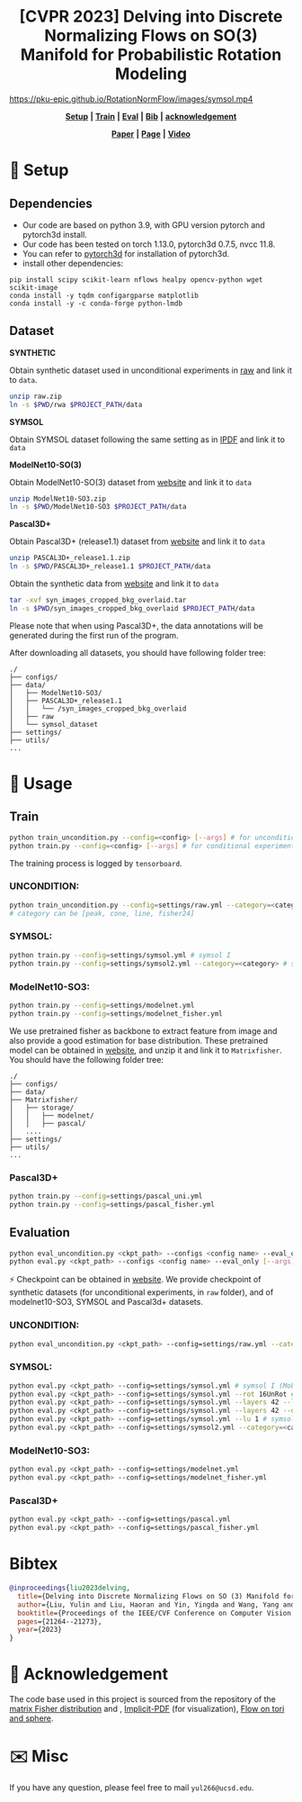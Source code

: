 # <div align="center">[CVPR 2023] Delving into Discrete Normalizing Flows on SO(3) Manifold for Probabilistic Rotation Modeling</div>
<!-- Official code for "**Delving into Discrete Normalizing Flows on SO(3) Manifold for Probabilistic Rotation Modeling**" *(CVPR 2023)* -->

https://pku-epic.github.io/RotationNormFlow/images/symsol.mp4
<!-- <p align="center">
  <video controls>
  <source src="https://pku-epic.github.io/RotationNormFlow/images/symsol.mp4" type="video/mp4">
</video>
</p> -->

<div align="center"> 

[**Setup**](#🔧-setup) **|** [**Train**](#train) **|** [**Eval**](#evaluation) **|** [**Bib**](#bibtex) **|**  [**acknowledgement**](#🤗-acknowledgement)

[**Paper**](https://arxiv.org/abs/2304.03937) **|** [**Page**](https://pku-epic.github.io/RotationNormFlow/) **|** [**Video**](https://youtu.be/0t_GyLGsmV8) 


</div>

# 🔧 Setup

## Dependencies

* Our code are based on python 3.9, with GPU version pytorch and pytorch3d install. 
* Our code has been tested on torch 1.13.0, pytorch3d 0.7.5, nvcc 11.8.
* You can refer to [pytorch3d](https://github.com/facebookresearch/pytorch3d/blob/main/INSTALL.md) for installation of pytorch3d.
* install other dependencies:
```
pip install scipy scikit-learn nflows healpy opencv-python wget scikit-image
conda install -y tqdm configargparse matplotlib
conda install -y -c conda-forge python-lmdb
```
## Dataset
**SYNTHETIC**

Obtain synthetic dataset used in unconditional experiments in [raw](https://drive.google.com/file/d/1db5dgRsgXnpRgDSO4xxHbO3J229zbfF0/view?usp=sharing) and link it to `data`.
```bash
unzip raw.zip
ln -s $PWD/rwa $PROJECT_PATH/data
```

**SYMSOL**

Obtain SYMSOL dataset following the same setting as in [IPDF](https://github.com/google-research/google-research/tree/master/implicit_pdf) and link it to `data`

**ModelNet10-SO(3)**

Obtain ModelNet10-SO(3) dataset from [website](https://github.com/leoshine/Spherical_Regression#modelnet10-so3-dataset) and link it to `data`

```bash
unzip ModelNet10-SO3.zip
ln -s $PWD/ModelNet10-SO3 $PROJECT_PATH/data
```

**Pascal3D+**

Obtain Pascal3D+ (release1.1) dataset from [website](https://cvgl.stanford.edu/projects/pascal3d.html) and link it to `data`

```bash
unzip PASCAL3D+_release1.1.zip
ln -s $PWD/PASCAL3D+_release1.1 $PROJECT_PATH/data
```

Obtain the synthetic data from [website](https://shapenet.cs.stanford.edu/media/syn_images_cropped_bkg_overlaid.tar) and link it to `data`
```bash
tar -xvf syn_images_cropped_bkg_overlaid.tar
ln -s $PWD/syn_images_cropped_bkg_overlaid $PROJECT_PATH/data
```

Please note that when using Pascal3D+, the data annotations will be generated during the first run of the program.

After downloading all datasets, you should have following folder tree:
```
./
├── configs/
├── data/
│   ├── ModelNet10-SO3/
│   ├── PASCAL3D+_release1.1
│   │   └── /syn_images_cropped_bkg_overlaid
│   ├── raw
│   └── symsol_dataset
├── settings/
├── utils/
...
```
# 👋 Usage

## Train

```bash
python train_uncondition.py --config=<config> [--args] # for unconditional experiments
python train.py --config=<config> [--args] # for conditional experiments
```
The training process is logged by `tensorboard`. 
### UNCONDITION:
```bash
python train_uncondition.py --config=settings/raw.yml --category=<category> 
# category can be [peak, cone, line, fisher24]
```
### SYMSOL:
```bash
python train.py --config=settings/symsol.yml # symsol I
python train.py --config=settings/symsol2.yml --category=<category> # symsol II, category can be [sphereX, cylO, tetX] 
```

### ModelNet10-SO3:
```bash
python train.py --config=settings/modelnet.yml
python train.py --config=settings/modelnet_fisher.yml
```

We use pretrained fisher as backbone to extract feature from image and also provide a good estimation for base distribution. These pretrained model can be obtained in [website](https://drive.google.com/file/d/19fKSEpfIP_0ZPtnigpXAm_RXHn2GFmdK/view?usp=share_link), and unzip it and link it to `Matrixfisher`. You should have the following folder tree:
```
./
├── configs/
├── data/
├── Matrixfisher/
│   ├── storage/
│   │   ├── modelnet/
│   │   ├── pascal/
│   ....
├── settings/
├── utils/
...
```
### Pascal3D+
```bash
python train.py --config=settings/pascal_uni.yml
python train.py --config=settings/pascal_fisher.yml
```

## Evaluation

```bash
python eval_uncondition.py <ckpt_path> --configs <config name> --eval_only [--args] # for conditional experiments
python eval.py <ckpt_path> --configs <config name> --eval_only [--args] # for unconditional experiments
```

⚡ Checkpoint can be obtained in [website](https://drive.google.com/drive/folders/1Fd3SG7x8EmG0ArQgkddJxB8fxMGi_8Yi?usp=sharing). We provide checkpoint of synthetic datasets (for unconditional experiments, in `raw` folder), and of modelnet10-SO3, SYMSOL and Pascal3d+ datasets.

### UNCONDITION:
```bash
python eval_uncondition.py <ckpt_path> --config=settings/raw.yml --category=<category> # category can be [peak, cone, line, fisher24]
```
### SYMSOL:
```bash
python eval.py <ckpt_path> --config=settings/symsol.yml # symsol I (MobiusAffine)
python eval.py <ckpt_path> --config=settings/symsol.yml --rot 16UnRot # symsol I (Ablation: MobiusRot)
python eval.py <ckpt_path> --config=settings/symsol.yml --layers 42 --last_affine 0 --rot None # symsol I (Ablation: Mobius)
python eval.py <ckpt_path> --config=settings/symsol.yml --layers 42 --dist noflow # symsol I (Ablation: Affine)
python eval.py <ckpt_path> --config=settings/symsol.yml --lu 1 # symsol I (Ablation: lu)
python eval.py <ckpt_path> --config=settings/symsol2.yml --category=<category> # symsol II, category can be [sphereX, cylO, tetX] 
```

### ModelNet10-SO3:
```bash
python eval.py <ckpt_path> --config=settings/modelnet.yml
python eval.py <ckpt_path> --config=settings/modelnet_fisher.yml
```

### Pascal3D+
```bash
python eval.py <ckpt_path> --config=settings/pascal.yml
python eval.py <ckpt_path> --config=settings/pascal_fisher.yml
```

# Bibtex
```bibtex
@inproceedings{liu2023delving,
  title={Delving into Discrete Normalizing Flows on SO (3) Manifold for Probabilistic Rotation Modeling},
  author={Liu, Yulin and Liu, Haoran and Yin, Yingda and Wang, Yang and Chen, Baoquan and Wang, He},
  booktitle={Proceedings of the IEEE/CVF Conference on Computer Vision and Pattern Recognition},
  pages={21264--21273},
  year={2023}
}

```

# 🤗 Acknowledgement
The code base used in this project is sourced from the repository of the [matrix Fisher distribution](https://github.com/Davmo049/Public_prob_orientation_estimation_with_matrix_fisher_distributions) and , [Implicit-PDF](https://github.com/google-research/google-research/tree/master/implicit_pdf) (for visualization), [Flow on tori and sphere](https://github.com/ryushinn/flows-on-sphere).

# ✉️ Misc

If you have any question, please feel free to mail `yul266@ucsd.edu`.
